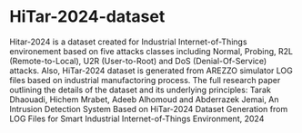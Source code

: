 # HiTar-2024-dataset
Hitar-2024 is a dataset created for Industrial Internet-of-Things environement based on five attacks classes including Normal, Probing, R2L (Remote-to-Local), U2R (User-to-Root) and DoS (Denial-Of-Service) attacks.
Also, HiTar-2024 dataset is generated from AREZZO simulator LOG files based on industrial manufactoring process.
The full research paper outlining the details of the dataset and its underlying principles:
Tarak Dhaouadi, Hichem Mrabet, Adeeb Alhomoud and Abderrazek Jemai, An Intrusion Detection System Based on HiTar-2024 Dataset Generation from LOG Files for Smart Industrial Internet-of-Things Environment, 2024

